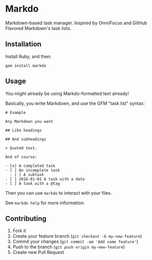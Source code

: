 # Markdo

Markdown-based task manager.  Inspired by OmniFocus and GitHub Flavored Markdown's task lists.

## Installation

Install Ruby, and then:

    gem install markdo

## Usage

You might already be using Markdo-formatted text already!

Basically, you write Markdown, and use the GFM "task list" syntax:

```
# Example

Any Markdown you want

## Like headings

## And subheadings

> Quoted text.

And of course:

- [x] A completed task
- [ ] An incomplete task
  - [ ] A subtask
- [ ] 2016-01-01 A task with a date
- [ ] A task with a @tag
```

Then you can use `markdo` to interact with your files.

See `markdo help` for more information.

## Contributing

1. Fork it
2. Create your feature branch (`git checkout -b my-new-feature`)
3. Commit your changes (`git commit -am 'Add some feature'`)
4. Push to the branch (`git push origin my-new-feature`)
5. Create new Pull Request
